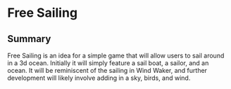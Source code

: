 # Free Sailing

## Summary

Free Sailing is an idea for a simple game that will allow users to sail around
in a 3d ocean. Initially it will simply feature a sail boat, a sailor, and an
ocean. It will be reminiscent of the sailing in Wind Waker, and further
development will likely involve adding in a sky, birds, and wind.
